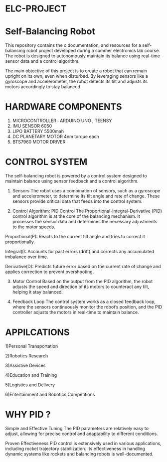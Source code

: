 # ELC-PROJECT


# Self-Balancing Robot

This repository contains the c documentation, and resources for a self-balancing robot project developed during a summer electronics lab course. The robot is designed to autonomously maintain its balance using real-time sensor data and a control algorithm.

The main objective of this project is to create a robot that can remain upright on its own, even when disturbed. By leveraging sensors like a gyroscope and accelerometer, the robot detects its tilt and adjusts its motors accordingly to stay balanced.

# HARDWARE COMPONENTS 
1)  MICROCONTROLLER :  ARDUINO UNO , TEENSY
2) IMU SENSOR 6050
3) LIPO BATTERY 5500mah
4) DC PLANETARY MOTOR 4nm torque each
5) BTS7960 MOTOR DRIVER

# CONTROL SYSTEM 
The self-balancing robot is powered by a control system designed to maintain balance using sensor feedback and a control algorithm.

1. Sensors
The robot uses a combination of sensors, such as a gyroscope and accelerometer, to determine its tilt angle and rate of change. These sensors provide critical data that feeds into the control system.

2. Control Algorithm: PID Control
The Proportional-Integral-Derivative (PID) control algorithm is at the core of the balancing mechanism. It processes the sensor data and determines the necessary adjustments to the motor speeds.

Proportional(P): Reacts to the current tilt angle and tries to correct it proportionally.

Integral(I): Accounts for past errors (drift) and corrects any accumulated imbalance over time.

Derivative(D): Predicts future error based on the current rate of change and applies correction to prevent overshooting.

3. Motor Control
Based on the output from the PID algorithm, the robot adjusts the speed and direction of its motors to counteract any tilt, helping it stay balanced.

4. Feedback Loop
The control system works as a closed feedback loop, where the sensors continuously monitor the robot’s position, and the PID controller adjusts the motors in real-time to maintain balance.



# APPILCATIONS

1)Personal Transportation

2)Robotics Research

3)Assistive Devices

4)Education and Training

5)Logistics and Delivery

6)Entertainment and Robotics Competitions

# WHY PID ?
 Simple and Effective Tuning
The PID parameters are relatively easy to adjust, allowing for precise control and adaptability to different conditions.

 Proven Effectiveness
PID control is extensively used in various applications, including rocket trajectory stabilization. Its effectiveness in handling dynamic systems like rockets and balancing robots is well-documented.





